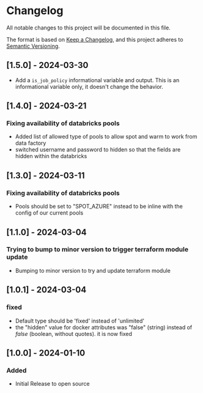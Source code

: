 # Changelog

All notable changes to this project will be documented in this file.

The format is based on [Keep a Changelog](https://keepachangelog.com/en/1.0.0/),
and this project adheres to [Semantic Versioning](https://semver.org/spec/v2.0.0.html).

## [1.5.0] - 2024-03-30

- Add a `is_job_policy` informational variable and output. This is an informational variable only, it doesn't change the behavior.

## [1.4.0] - 2024-03-21

### Fixing availability of databricks pools
- Added list of allowed type of pools to allow spot and warm to work from data factory
- switched username and password to hidden so that the fields are hidden within the databricks

## [1.3.0] - 2024-03-11

### Fixing availability of databricks pools
- Pools should be set to "SPOT_AZURE" instead to be inline with the config of our current pools

## [1.1.0] - 2024-03-04

### Trying to bump to minor version to trigger terraform module update

- Bumping to minor version to try and update terraform module

## [1.0.1] - 2024-03-04

### fixed

- Default type should be 'fixed' instead of 'unlimited'
- the "hidden" value for docker attributes was "false" (string) instead of _false_ (boolean, without quotes). it is now fixed

## [1.0.0] - 2024-01-10

### Added

- Initial Release to open source
